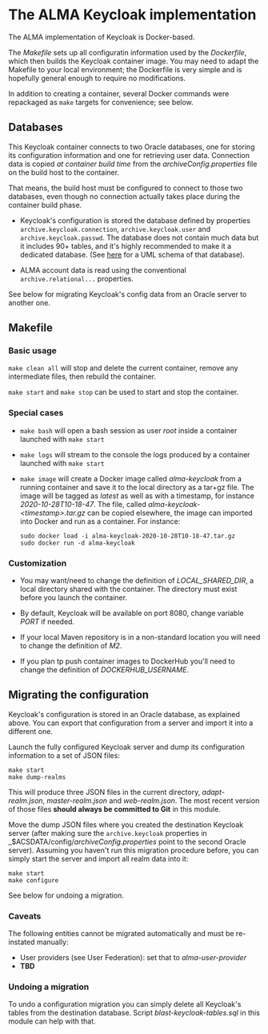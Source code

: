 # The ALMA Keycloak implementation

The ALMA implementation of Keycloak is Docker-based.

The _Makefile_ sets up all configuratin information used by the _Dockerfile_,
which then builds the Keycloak container image. You may need to adapt the
Makefile to your local environment; the Dockerfile is very simple and is
hopefully general enough to require no modifications.

In addition to creating a container, several Docker commands were repackaged as `make` targets for convenience; see below.

## Databases

This Keycloak container connects to two Oracle databases, one for storing its
configuration information and one for retrieving user data. Connection data is
copied _at container build time_ from the _archiveConfig.properties_ file on 
the build host to the container. 

That means, the build host must be configured to connect to those two databases,
even though no connection actually takes place during the container build phase.

* Keycloak's configuration is stored the database defined by properties 
  `archive.keycloak.connection`,  `archive.keycloak.user` and 
  `archive.keycloak.passwd`. The database does not contain much data but it
  includes 90+ tables, and it's highly recommended to make it a dedicated
  database. (See [here](https://htmlpreview.github.io/?https://gist.githubusercontent.com/thomasdarimont/b1c19da5e8df747b8596e6ddcda7e36f/raw/29309467f4ea07519cf614fd74943272e7d939f4/keycloak_db_overview_4.0.0.CR1-SNAPSHOT.svg) for a UML schema of that database).

* ALMA account data is read using the conventional  `archive.relational...` 
  properties.

See below for migrating Keycloak's config data from an Oracle server to another one.

## Makefile

### Basic usage

`make clean all` will stop and delete the current container, remove
any intermediate files, then rebuild the container.

`make start` and `make stop` can be used to start and stop the container.

### Special cases

* `make bash` will open a bash session as user _root_ inside a container launched with `make start`

* `make logs` will stream to the console the logs produced by a container launched with `make start`
  
* `make image` will create a Docker image called _alma-keycloak_ from a running container 
  and save it to the local directory
  as a tar+gz file. The image will be tagged as _latest_ as well as with a timestamp, for instance
  _2020-10-28T10-18-47_. The file, called _alma-keycloak-&lt;timestamp&gt;.tar.gz_ can be copied
  elsewhere, the image can imported into Docker and run as a container. For instance:
  ```
  sudo docker load -i alma-keycloak-2020-10-28T10-18-47.tar.gz
  sudo docker run -d alma-keycloak
  ```

### Customization

* You may want/need to change the definition of _LOCAL\_SHARED\_DIR_,
a local directory shared with the container. The directory must exist
before you launch the container.

* By default, Keycloak will be available on port 8080, change
variable _PORT_ if needed.

* If your local Maven repository is in a non-standard location you will need
to change the definition of _M2_.

* If you plan tp push container images to DockerHub you'll need to change
the definition of _DOCKERHUB\_USERNAME_.

## Migrating the configuration

Keycloak's configuration is stored in an Oracle database, as explained above.
You can export that configuration from a server and import it into a different one.

Launch the fully configured Keycloak server and dump its configuration 
information to a set of JSON files:
```
make start
make dump-realms
```
This will produce three JSON files in the current directory, _adapt-realm.json_, _master-realm.json_ and _web-realm.json_. The most recent version of those files **should always be committed to Git** in this module.

Move the dump JSON files where you created the destination Keycloak server
(after making sure the `archive.keycloak` properties in
_$ACSDATA/config/_archiveConfig.properties_ point to the second Oracle server).
Assuming you haven't run this migration procedure before, you can simply start
the server and import all realm data into it:
```
make start
make configure
```
See below for undoing a migration.

### Caveats

The following entities cannot be migrated automatically and must be re-instated manually:
* User providers (see User Federation): set that to _alma-user-provider_
* **TBD**

### Undoing a migration

To undo a configuration migration you can simply delete all Keycloak's tables from the
destination database. Script _blast-keycloak-tables.sql_ in this module can help with
that.
